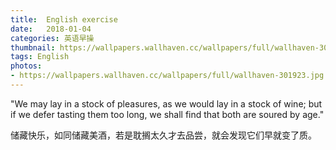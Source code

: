 ```yaml
---
title:  English exercise
date:   2018-01-04
categories: 英语早操
thumbnail: https://wallpapers.wallhaven.cc/wallpapers/full/wallhaven-301923.jpg
tags: English
photos:
- https://wallpapers.wallhaven.cc/wallpapers/full/wallhaven-301923.jpg
---
```


"We may lay in a stock of pleasures, as we would lay in a stock of wine; but if we defer tasting them too long, we shall find that both are soured by age."
<p>储藏快乐，如同储藏美酒，若是耽搁太久才去品尝，就会发现它们早就变了质。</p>
